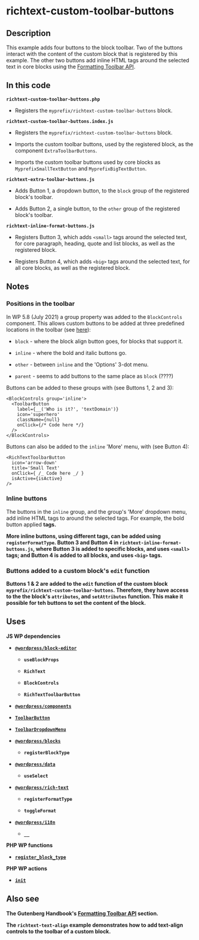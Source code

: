 # richtext-custom-toolbar-buttons

## Description

This example adds four buttons to the block toolbar. Two of the buttons interact with the content of the custom block that is registered by this example. The other two buttons add inline HTML tags around the selected text in core blocks using the [Formatting Toolbar API](https://developer.wordpress.org/block-editor/how-to-guides/format-api/).

## In this code

**`richtext-custom-toolbar-buttons.php`**

- Registers the `myprefix/richtext-custom-toolbar-buttons` block.

**`richtext-custom-toolbar-buttons.index.js`**

- Registers the `myprefix/richtext-custom-toolbar-buttons` block.

- Imports the custom toolbar buttons, used by the registered block, as the component `ExtraToolbarButtons`.

- Imports the custom toolbar buttons used by core blocks as `MyprefixSmallTextButton` and `MyprefixBigTextButton`.

**`richtext-extra-toolbar-buttons.js`**

- Adds Button 1, a dropdown button, to the `block` group of the registered block's toolbar.

- Adds Button 2, a single button, to the `other` group of the registered block's toolbar.

**`richtext-inline-format-buttons.js`**

- Registers Button 3, which adds `<small>` tags around the selected text, for core paragraph, heading, quote and list blocks, as well as the registered block.

- Registers Button 4, which adds `<big>` tags around the selected text, for all core blocks, as well as the registered block.

## Notes

### Positions in the toolbar

In WP 5.8 (July 2021) a group property was added to the `BlockControls` component. This allows custom buttons to be added at three predefined locations in the toolbar (see [here](https://github.com/WordPress/gutenberg/blob/trunk/packages/block-editor/src/components/block-toolbar/index.js#L152)):

- `block` - where the block align button goes, for blocks that support it.

- `inline` - where the bold and italic buttons go.

- `other` - between `inline` and the 'Options' 3-dot menu.

- `parent` - seems to add buttons to the same place as `block` (????)

Buttons can be added to these groups with (see Buttons 1, 2 and 3):

```
<BlockControls group='inline'>
  <ToolbarButton
    label={__('Who is it?', 'textDomain')}
    icon='superhero'
    className={null}
    onClick={/* Code here */}
  />
</BlockControls>
```

Buttons can also be added to the `inline` 'More' menu, with (see Button 4):

```
<RichTextToolbarButton
  icon='arrow-down'
  title='Small Text'
  onClick={ /_ Code here _/ }
  isActive={isActive}
/>
```

### Inline buttons

The buttons in the `inline` group, and the group's 'More' dropdown menu, add inline HTML tags to around the selected tags. For example, the bold button applied <strong> tags.

More inline buttons, using different tags, can be added using `registerFormatType`. Button 3 and Button 4 in `richtext-inline-format-buttons.js`, where Button 3 is added to specific blocks, and uses `<small>` tags; and Button 4 is added to all blocks, and uses `<big>` tags.

### Buttons added to a custom block's `edit` function

Buttons 1 & 2 are added to the `edit` function of the custom block `myprefix/richtext-custom-toolbar-buttons`. Therefore, they have access to the the block's `attributes`, and `setAttributes` function. This make it possible for teh buttons to set the content of the block.

## Uses

**JS WP dependencies**

- [`@wordpress/block-editor`](https://developer.wordpress.org/block-editor/reference-guides/packages/packages-block-editor/)

  - `useBlockProps`

  - `RichText`

  - `BlockControls`

  - `RichTextToolbarButton`

- [`@wordpress/components`](https://developer.wordpress.org/block-editor/reference-guides/components/)

- [`ToolbarButton`](https://developer.wordpress.org/block-editor/reference-guides/components/toolbar-button/)

- [`ToolbarDropdownMenu`](https://developer.wordpress.org/block-editor/reference-guides/components/toolbar-dropdown-menu/)

- [`@wordpress/blocks`](https://developer.wordpress.org/block-editor/reference-guides/packages/packages-blocks/)

  - `registerBlockType`

- [`@wordpress/data`](https://developer.wordpress.org/block-editor/reference-guides/packages/packages-data/)

  - `useSelect`

- [`@wordpress/rich-text`](https://developer.wordpress.org/block-editor/reference-guides/packages/packages-rich-text/)

  - `registerFormatType`

  - `toggleFormat`

- [`@wordpress/i18n`](https://developer.wordpress.org/block-editor/reference-guides/packages/packages-i18n/)

  - `__`

**PHP WP functions**

- [`register_block_type`](https://developer.wordpress.org/reference/functions/register_block_type/)

**PHP WP actions**

- [`init`](https://developer.wordpress.org/reference/hooks/init/)

## Also see

The Gutenberg Handbook's [Formatting Toolbar API](https://developer.wordpress.org/block-editor/how-to-guides/format-api/) section.

The `richtext-text-align` example demonstrates how to add text-align controls to the toolbar of a custom block.
